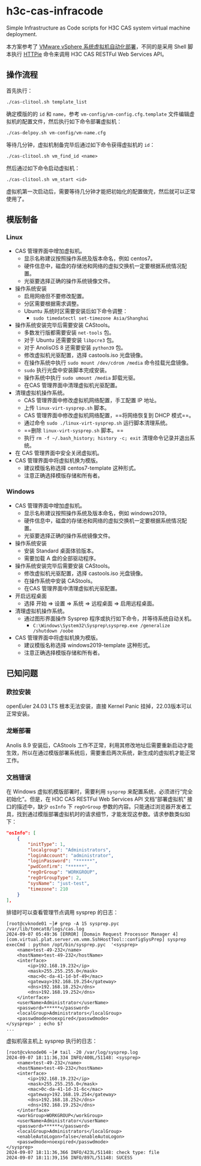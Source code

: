 # h3c-cas-infracode

Simple Infrastructure as Code scripts for H3C CAS system virtual machine deployment.

本方案参考了 [VMware vSphere 系统虚拟机自动化部署](https://segmentfault.com/a/1190000042686820)，不同的是采用 Shell 脚本执行 [HTTPie](https://httpie.io/) 命令来调用 H3C CAS RESTFul Web Services API。

## 操作流程

首先执行：

```
./cas-clitool.sh template_list
```

确定模版的的 `id` 和 `name`，参考 `vm-config/vm-config.cfg.template` 文件编辑虚拟机的配置文件，然后执行如下命令部署虚拟机：

```
./cas-delpoy.sh vm-config/vm-name.cfg
```

等待几分钟，虚拟机制备完毕后通过如下命令获得虚拟机的 `id`：

```
./cas-clitool.sh vm_find_id <name>
```

然后通过如下命令启动虚拟机：

```
./cas-clitool.sh vm_start <id>
```

虚拟机第一次启动后，需要等待几分钟才能把初始化的配置做完，然后就可以正常使用了。

## 模版制备

### Linux 

- CAS 管理界面中增加虚拟机。
	- 显示名称建议按照操作系统及版本命名，例如 centos7。
	- 硬件信息中，磁盘的存储池和网络的虚拟交换机一定要根据系统情况配置。
	- 光驱要选择正确的操作系统镜像文件。
- 操作系统安装
	- 启用网络但不要修改配置。
	- 分区需要根据需求调整。
	- Ubuntu 系统时区需要安装后如下命令调整：
		- `sudo timedatectl set-timezone Asia/Shanghai`
- 操作系统安装完毕后需要安装 CAStools。
	- 多数发行版都需要安装 `net-tools` 包。
	- 对于 Ubuntu 还需要安装 `libpcre3` 包。
	- 对于 AnolisOS 8 还需要安装 `python39` 包。
	- 修改虚拟机光驱配置，选择 castools.iso 光盘镜像。
	- 在操作系统中执行 `sudo mount /dev/cdrom /media` 命令挂载光盘镜像。
	- `sudo` 执行光盘中安装脚本完成安装。
	- 操作系统中执行 `sudo umount /media` 卸载光驱。
	- 在CAS 管理界面中清理虚拟机光驱配置。
- 清理虚拟机操作系统。
	- CAS 管理界面中修改虚拟机网络配置，手工配置 IP 地址。
	- 上传 `linux-virt-sysprep.sh` 脚本。
	- CAS 管理界面中修改虚拟机网络配置，==将网络恢复到 DHCP 模式==。
	- 通过命令  `sudo ./linux-virt-sysprep.sh` 运行脚本清理系统。
	- ==删除 `linux-virt-sysprep.sh` 脚本。==
	- 执行 `rm -f ~/.bash_history; history -c; exit` 清理命令记录并退出系统。
- 在 CAS 管理界面中安全关闭虚拟机。
- CAS 管理界面中将虚拟机换为模版。
	- 建议模版名称选择 centos7-template 这种形式。
	- 注意正确选择模版存储和所有者。

### Windows

- CAS 管理界面中增加虚拟机。
	- 显示名称建议按照操作系统及版本命名，例如 windows2019。
	- 硬件信息中，磁盘的存储池和网络的虚拟交换机一定要根据系统情况配置。
	- 光驱要选择正确的操作系统镜像文件。
- 操作系统安装
	- 安装 Standard 桌面体验版本。
	- 需要加载 A 盘的全部驱动程序。
- 操作系统安装完毕后需要安装 CAStools。
	- 修改虚拟机光驱配置，选择 castools.iso 光盘镜像。
	- 在操作系统中安装 CAStools。
	- 在CAS 管理界面中清理虚拟机光驱配置。
- 开启远程桌面
	- 选择 开始 => 设置 => 系统 => 远程桌面 => 启用远程桌面。
- 清理虚拟机操作系统。
	- 通过图形界面操作 Sysprep 程序或执行如下命令，并等待系统自动关机。
		- `C:\Windows\System32\Sysprep\sysprep.exe /generalize /shutdown /oobe` 
- CAS 管理界面中将虚拟机换为模版。
	- 建议模版名称选择 windows2019-template 这种形式。
	- 注意正确选择模版存储和所有者。

## 已知问题

### 欧拉安装

openEuler 24.03 LTS 根本无法安装，直接 Kernel Panic 挂掉，22.03版本可以正常安装。

### 龙蜥部署

Anolis 8.9 安装后，CAStools 工作不正常，利用其修改地址后需要重新启动才能生效，所以在通过模版部署系统后，需要重启两次系统，新生成的虚拟机才能正常工作。

### 文档错误

在 Windows 虚拟机模版部署时，需要利用 `sysprep` 来配置系统，必须进行“完全初始化”。但是，在 H3C CAS RESTFul Web Services API 文档“部署虚拟机” 接口的描述中，缺少 `osInfo` 下 `regOrGroup` 参数的内容。只能通过浏览器开发者工具，找到通过模版部署虚拟机时的请求细节，才能发现这参数。请求参数类似如下：

```json
"osInfo": [
    {
        "initType": 1,
        "localgroup": "Administrators",
        "loginAccount": "administrator",
        "loginPassword": "******",
        "pwdConfirm": "******",
        "regOrGroup": "WORKGROUP",
        "regOrGroupType": 2,
        "sysName": "just-test",
        "timezone": 210
    }
],
```

排错时可以查看管理节点调用 sysprep 的日志：

```shell-session
[root@cvknode01 ~]# grep -A 15 sysprep.pyc /var/lib/tomcat8/logs/cas.log
2024-09-07 05:49:36 [ERROR] [Domain Request Processor Manager 4] [com.virtual.plat.server.vm.vmm.SshHostTool::configSysPrep] sysprep execCmd : python /opt/bin/sysprep.pyc  '<sysprep>
    <name>test-49-232</name>
    <hostName>test-49-232</hostName>
    <interface>
        <ip>192.168.19.232</ip>
        <mask>255.255.255.0</mask>
        <mac>0c-da-41-1d-bf-49</mac>
        <gateway>192.168.19.254</gateway>
        <dns>192.168.18.252</dns>
        <dns>192.168.19.252</dns>
    </interface>
    <userName>Administrator</userName>
    <password>******</password>
    <localGroup>Administrators</localGroup>
    <passwdmode>noexpired</passwdmode>
</sysprep>' ; echo $?
...
```

虚拟机宿主机上 sysprep 执行的日志：

```shell-session
[root@cvknode06 ~]# tail -20 /var/log/sysprep.log
2024-09-07 18:11:36,334 INFO/400L/51148: <sysprep>
    <name>test-49-232</name>
    <hostName>test-49-232</hostName>
    <interface>
        <ip>192.168.19.232</ip>
        <mask>255.255.255.0</mask>
        <mac>0c-da-41-1d-31-6c</mac>
        <gateway>192.168.19.254</gateway>
        <dns>192.168.18.252</dns>
        <dns>192.168.19.252</dns>
    </interface>
    <workGroup>WORKGROUP</workGroup>
    <userName>Administrator</userName>
    <password>******</password>
    <localGroup>Administrators</localGroup>
    <enableAutoLogon>false</enableAutoLogon>
    <passwdmode>noexpired</passwdmode>
</sysprep>
2024-09-07 18:11:36,366 INFO/423L/51148: check type: file
2024-09-07 18:11:39,156 INFO/897L/51148: SUCESS
```

